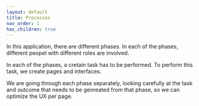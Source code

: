 ```yaml
---
layout: default
title: Processes
nav_order: 1
has_children: true
---
```


In this application, there are different phases. In each of the phases, different peopel with different roles are involved. 

In each of the phases, a cretain task has to be performed. To perform this task, we create pages and interfaces.

We are going through each phase separately, looking carefully at the task and outcome that needs to be genreated from that phase, so we can optimize the UX per page.
